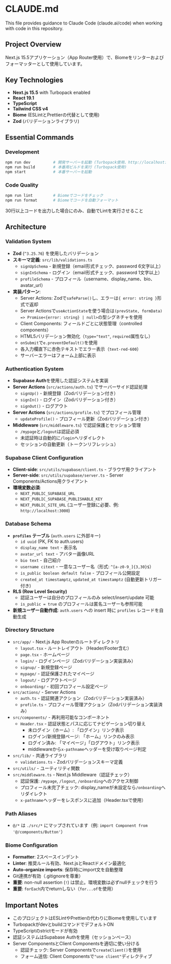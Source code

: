 # CLAUDE.md

This file provides guidance to Claude Code (claude.ai/code) when working with code in this repository.

## Project Overview

Next.js 15.5アプリケーション（App Router使用）で、Biomeをリンターおよびフォーマッターとして使用しています。

## Key Technologies

- **Next.js 15.5** with Turbopack enabled
- **React 19.1**
- **TypeScript**
- **Tailwind CSS v4**
- **Biome** (ESLintとPrettierの代替として使用)
- **Zod** (バリデーションライブラリ)

## Essential Commands

### Development
```bash
npm run dev          # 開発サーバーを起動 (Turbopack使用、http://localhost:3000)
npm run build        # 本番用ビルドを実行 (Turbopack使用)
npm start            # 本番サーバーを起動
```

### Code Quality
```bash
npm run lint         # Biomeでコードをチェック
npm run format       # Biomeでコードを自動フォーマット
```
30行以上コードを出力した場合にのみ、自動でLintを実行させること

## Architecture

### Validation System
- **Zod** (`^3.25.76`) を使用したバリデーション
- **スキーマ定義**: `src/lib/validations.ts`
  - `signUpSchema` - 新規登録（email形式チェック、password 6文字以上）
  - `signInSchema` - ログイン（email形式チェック、password 1文字以上）
  - `profileSchema` - プロフィール（username、display_name、bio、avatar_url）
- **実装パターン**:
  - Server Actions: Zodで`safeParse()`し、エラーは`{ error: string }`形式で返却
  - Server Actionsで`useActionState`を使う場合は`(prevState, formData) => Promise<{error: string} | null>`の型シグネチャを使用
  - Client Components: フィールドごとに状態管理（controlled components）
  - HTML5バリデーション無効化（`type="text"`, `required`属性なし）
  - `onSubmit`で`e.preventDefault()`を使用
  - 各入力欄直下に赤色テキストでエラー表示（`text-red-600`）
  - サーバーエラーはフォーム上部に表示

### Authentication System
- **Supabase Auth**を使用した認証システムを実装
- **Server Actions** (`src/actions/auth.ts`) でサーバーサイド認証処理
  - `signUp()` - 新規登録（Zodバリデーション付き）
  - `signIn()` - ログイン（Zodバリデーション付き）
  - `signOut()` - ログアウト
- **Server Actions** (`src/actions/profile.ts`) でプロフィール管理
  - `updateProfile()` - プロフィール更新（Zodバリデーション付き）
- **Middleware** (`src/middleware.ts`) で認証保護とセッション管理
  - `/mypage`と`/logout`は認証必須
  - 未認証時は自動的に`/login`へリダイレクト
  - セッションの自動更新（トークンリフレッシュ）

### Supabase Client Configuration
- **Client-side**: `src/utils/supabase/client.ts` - ブラウザ用クライアント
- **Server-side**: `src/utils/supabase/server.ts` - Server Components/Actions用クライアント
- **環境変数必須**:
  - `NEXT_PUBLIC_SUPABASE_URL`
  - `NEXT_PUBLIC_SUPABASE_PUBLISHABLE_KEY`
  - `NEXT_PUBLIC_SITE_URL` (ユーザー登録に必要、例: `http://localhost:3000`)

### Database Schema
- **`profiles` テーブル** (`auth.users` に外部キー)
  - `id uuid` (PK, FK to auth.users)
  - `display_name text` - 表示名
  - `avatar_url text` - アバター画像URL
  - `bio text` - 自己紹介
  - `username citext` - 一意なユーザー名（形式: `^[a-z0-9_]{3,30}$`）
  - `is_public boolean default false` - プロフィール公開設定
  - `created_at timestamptz`, `updated_at timestamptz` (自動更新トリガー付き)
- **RLS (Row Level Security)**
  - 認証ユーザーは自分のプロフィールのみ select/insert/update 可能
  - `is_public = true` のプロフィールは匿名ユーザーも参照可能
- **新規ユーザー自動作成**: `auth.users` への insert 時に `profiles` レコードを自動生成

### Directory Structure
- `src/app/` - Next.js App Routerのルートディレクトリ
  - `layout.tsx` - ルートレイアウト（Header/Footer含む）
  - `page.tsx` - ホームページ
  - `login/` - ログインページ（Zodバリデーション実装済み）
  - `signup/` - 新規登録ページ
  - `mypage/` - 認証保護されたマイページ
  - `logout/` - ログアウトページ
  - `onboarding/` - 初回プロフィール設定ページ
- `src/actions/` - Server Actions
  - `auth.ts` - 認証関連アクション（Zodバリデーション実装済み）
  - `profile.ts` - プロフィール管理アクション（Zodバリデーション実装済み）
- `src/components/` - 再利用可能なコンポーネント
  - `Header.tsx` - 認証状態とパスに応じてナビゲーション切り替え
    - 未ログイン（ホーム）: 「ログイン」リンク表示
    - ログイン/新規登録ページ: 「ホーム」リンクのみ表示
    - ログイン済み: 「マイページ」「ログアウト」リンク表示
    - middlewareから`x-pathname`ヘッダーを受け取りページ判定
- `src/lib/` - 共通ライブラリ
  - `validations.ts` - Zodバリデーションスキーマ定義
- `src/utils/` - ユーティリティ関数
- `src/middleware.ts` - Next.js Middleware（認証チェック）
  - 認証保護: `/mypage`, `/logout`, `/onboarding`へのアクセス制御
  - プロフィール未完了チェック: display_nameが未設定なら`/onboarding`へリダイレクト
  - `x-pathname`ヘッダーをレスポンスに追加（Header.tsxで使用）

### Path Aliases
- `@/*` は `./src/*` にマップされています（例: `import Component from '@/components/Button'`）

### Biome Configuration
- **Formatter**: 2スペースインデント
- **Linter**: 推奨ルール有効、Next.jsとReactドメイン最適化
- **Auto-organize imports**: 保存時にimport文を自動整理
- Git連携が有効（.gitignoreを尊重）
- **重要**: non-null assertion (`!`) は禁止。環境変数は必ずnullチェックを行う
- **重要**: `forEach`内でreturnしない（`for...of`を使用）

## Important Notes

- このプロジェクトはESLintやPrettierの代わりにBiomeを使用しています
- TurbopackがdevとbuildコマンドでデフォルトON
- TypeScriptのstrictモードが有効
- 認証システムはSupabase Authを使用（セッションベース）
- Server ComponentsとClient Componentsを適切に使い分ける
  - 認証チェック: Server Componentsで`createClient()`を使用
  - フォーム送信: Client Componentsで`"use client"`ディレクティブ
